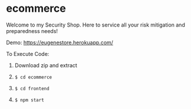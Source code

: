 # ecommerce

Welcome to my Security Shop.
Here to service all your risk mitigation and preparedness needs!

Demo: https://eugenestore.herokuapp.com/

To Execute Code:
1) Download zip and extract
2)     $ cd ecommerce
3)     $ cd frontend
4)     $ npm start
